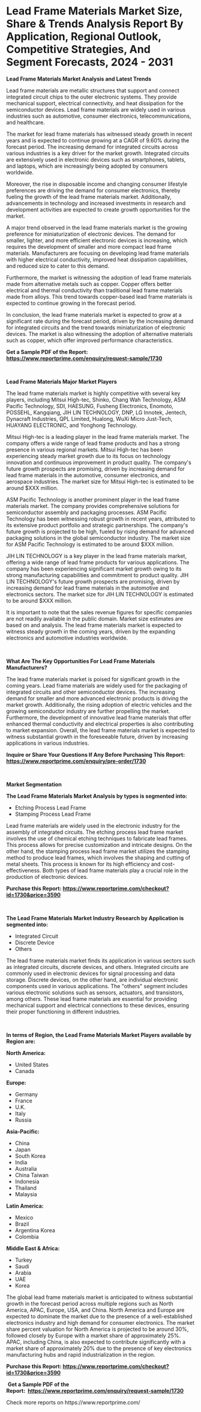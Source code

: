 <p><h1>Lead Frame Materials Market Size, Share & Trends Analysis Report By Application, Regional Outlook, Competitive Strategies, And Segment Forecasts, 2024 - 2031</h1></p><p><strong>Lead Frame Materials Market Analysis and Latest Trends</strong></p>
<p><p>Lead frame materials are metallic structures that support and connect integrated circuit chips to the outer electronic systems. They provide mechanical support, electrical connectivity, and heat dissipation for the semiconductor devices. Lead frame materials are widely used in various industries such as automotive, consumer electronics, telecommunications, and healthcare.</p><p>The market for lead frame materials has witnessed steady growth in recent years and is expected to continue growing at a CAGR of 9.60% during the forecast period. The increasing demand for integrated circuits across various industries is a key driver for the market growth. Integrated circuits are extensively used in electronic devices such as smartphones, tablets, and laptops, which are increasingly being adopted by consumers worldwide.</p><p>Moreover, the rise in disposable income and changing consumer lifestyle preferences are driving the demand for consumer electronics, thereby fueling the growth of the lead frame materials market. Additionally, advancements in technology and increased investments in research and development activities are expected to create growth opportunities for the market.</p><p>A major trend observed in the lead frame materials market is the growing preference for miniaturization of electronic devices. The demand for smaller, lighter, and more efficient electronic devices is increasing, which requires the development of smaller and more compact lead frame materials. Manufacturers are focusing on developing lead frame materials with higher electrical conductivity, improved heat dissipation capabilities, and reduced size to cater to this demand.</p><p>Furthermore, the market is witnessing the adoption of lead frame materials made from alternative metals such as copper. Copper offers better electrical and thermal conductivity than traditional lead frame materials made from alloys. This trend towards copper-based lead frame materials is expected to continue growing in the forecast period.</p><p>In conclusion, the lead frame materials market is expected to grow at a significant rate during the forecast period, driven by the increasing demand for integrated circuits and the trend towards miniaturization of electronic devices. The market is also witnessing the adoption of alternative materials such as copper, which offer improved performance characteristics.</p></p>
<p><strong>Get a Sample PDF of the Report:&nbsp; <a href="https://www.reportprime.com/enquiry/request-sample/1730">https://www.reportprime.com/enquiry/request-sample/1730</a></strong></p>
<p>&nbsp;</p>
<p><strong>Lead Frame Materials Major Market Players</strong></p>
<p><p>The lead frame materials market is highly competitive with several key players, including Mitsui High-tec, Shinko, Chang Wah Technology, ASM Pacific Technology, SDI, HAESUNG, Fusheng Electronics, Enomoto, POSSEHL, Kangqiang, JIH LIN TECHNOLOGY, DNP, LG Innotek, Jentech, Dynacraft Industries, QPL Limited, Hualong, WuXi Micro Just-Tech, HUAYANG ELECTRONIC, and Yonghong Technology.</p><p>Mitsui High-tec is a leading player in the lead frame materials market. The company offers a wide range of lead frame products and has a strong presence in various regional markets. Mitsui High-tec has been experiencing steady market growth due to its focus on technology innovation and continuous improvement in product quality. The company's future growth prospects are promising, driven by increasing demand for lead frame materials in the automotive, consumer electronics, and aerospace industries. The market size for Mitsui High-tec is estimated to be around $XXX million.</p><p>ASM Pacific Technology is another prominent player in the lead frame materials market. The company provides comprehensive solutions for semiconductor assembly and packaging processes. ASM Pacific Technology has been witnessing robust growth in recent years, attributed to its extensive product portfolio and strategic partnerships. The company's future growth is projected to be high, fueled by rising demand for advanced packaging solutions in the global semiconductor industry. The market size for ASM Pacific Technology is estimated to be around $XXX million.</p><p>JIH LIN TECHNOLOGY is a key player in the lead frame materials market, offering a wide range of lead frame products for various applications. The company has been experiencing significant market growth owing to its strong manufacturing capabilities and commitment to product quality. JIH LIN TECHNOLOGY's future growth prospects are promising, driven by increasing demand for lead frame materials in the automotive and electronics sectors. The market size for JIH LIN TECHNOLOGY is estimated to be around $XXX million.</p><p>It is important to note that the sales revenue figures for specific companies are not readily available in the public domain. Market size estimates are based on  and analysis. The lead frame materials market is expected to witness steady growth in the coming years, driven by the expanding electronics and automotive industries worldwide.</p></p>
<p>&nbsp;</p>
<p><strong>What Are The Key Opportunities For Lead Frame Materials Manufacturers?</strong></p>
<p><p>The lead frame materials market is poised for significant growth in the coming years. Lead frame materials are widely used for the packaging of integrated circuits and other semiconductor devices. The increasing demand for smaller and more advanced electronic products is driving the market growth. Additionally, the rising adoption of electric vehicles and the growing semiconductor industry are further propelling the market. Furthermore, the development of innovative lead frame materials that offer enhanced thermal conductivity and electrical properties is also contributing to market expansion. Overall, the lead frame materials market is expected to witness substantial growth in the foreseeable future, driven by increasing applications in various industries.</p></p>
<p><strong>Inquire or Share Your Questions If Any Before Purchasing This Report: <a href="https://www.reportprime.com/enquiry/pre-order/1730">https://www.reportprime.com/enquiry/pre-order/1730</a></strong></p>
<p>&nbsp;</p>
<p><strong>Market Segmentation</strong></p>
<p><strong>The Lead Frame Materials Market Analysis by types is segmented into:</strong></p>
<p><ul><li>Etching Process Lead Frame</li><li>Stamping Process Lead Frame</li></ul></p>
<p><p>Lead frame materials are widely used in the electronic industry for the assembly of integrated circuits. The etching process lead frame market involves the use of chemical etching techniques to fabricate lead frames. This process allows for precise customization and intricate designs. On the other hand, the stamping process lead frame market utilizes the stamping method to produce lead frames, which involves the shaping and cutting of metal sheets. This process is known for its high efficiency and cost-effectiveness. Both types of lead frame materials play a crucial role in the production of electronic devices.</p></p>
<p><strong>Purchase this Report:&nbsp;<a href="https://www.reportprime.com/checkout?id=1730&price=3590">https://www.reportprime.com/checkout?id=1730&price=3590</a></strong></p>
<p>&nbsp;</p>
<p><strong>The Lead Frame Materials Market Industry Research by Application is segmented into:</strong></p>
<p><ul><li>Integrated Circuit</li><li>Discrete Device</li><li>Others</li></ul></p>
<p><p>The lead frame materials market finds its application in various sectors such as integrated circuits, discrete devices, and others. Integrated circuits are commonly used in electronic devices for signal processing and data storage. Discrete devices, on the other hand, are individual electronic components used in various applications. The "others" segment includes various electronic solutions such as sensors, actuators, and transistors, among others. These lead frame materials are essential for providing mechanical support and electrical connections to these devices, ensuring their proper functioning in different industries.</p></p>
<p>&nbsp;</p>
<p><strong>In terms of Region, the Lead Frame Materials Market Players available by Region are:</strong></p>
<p>
    <p> <strong> North America: </strong>
        <ul>
            <li>United States</li>
            <li>Canada</li>
        </ul>
        </p> 
    <p> <strong> Europe: </strong>
        <ul>
            <li>Germany</li>
            <li>France</li>
            <li>U.K.</li>
            <li>Italy</li>
            <li>Russia</li>
        </ul>
        </p> 
    <p> <strong> Asia-Pacific: </strong>
        <ul>
            <li>China</li>
            <li>Japan</li>
            <li>South Korea</li>
            <li>India</li>
            <li>Australia</li>
            <li>China Taiwan</li>
            <li>Indonesia</li>
            <li>Thailand</li>
            <li>Malaysia</li>
        </ul>
        </p> 
    <p> <strong> Latin America: </strong>
        <ul>
            <li>Mexico</li>
            <li>Brazil</li>
            <li>Argentina Korea</li>
            <li>Colombia</li>
        </ul>
        </p> 
    <p> <strong> Middle East & Africa: </strong>
        <ul>
            <li>Turkey</li>
            <li>Saudi</li>
            <li>Arabia</li>
            <li>UAE</li>
            <li>Korea</li>
        </ul>
    </p>
    </p>
<p><p>The global lead frame materials market is anticipated to witness substantial growth in the forecast period across multiple regions such as North America, APAC, Europe, USA, and China. North America and Europe are expected to dominate the market due to the presence of a well-established electronics industry and high demand for consumer electronics. The market share percent valuation for North America is projected to be around 30%, followed closely by Europe with a market share of approximately 25%. APAC, including China, is also expected to contribute significantly with a market share of approximately 20% due to the presence of key electronics manufacturing hubs and rapid industrialization in the region.</p></p>
<p><strong>Purchase this Report: <a href="https://www.reportprime.com/checkout?id=1730&price=3590">https://www.reportprime.com/checkout?id=1730&price=3590</a></strong></p>
<p>&nbsp;<strong>Get a Sample PDF of the Report:&nbsp;&nbsp;<a href="https://www.reportprime.com/enquiry/request-sample/1730">https://www.reportprime.com/enquiry/request-sample/1730</a></strong></p>
<p><strong></strong></p>
<p>Check more reports on https://www.reportprime.com/</p>